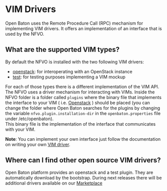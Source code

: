 # VIM Drivers

Open Baton uses the Remote Procedure Call (RPC) mechanism for implementing VIM drivers. It offers an implementation of an interface that is used by the NFVO. 

## What are the supported VIM types?

By default the NFVO is installed with the two following VIM drivers: 

* [openstack][openstack]: for interoperating with an OpenStack instance
* [test][test]: for testing purposes implementing a VIM mockup

For each of those types there is a different implementation of the VIM API. The NFVO uses a driver mechanism for interacting with VIMs. Inside the NFVO folder is a folder called `plugins` where the binary file that implements the interface to your VIM ( i.e. [Openstack][openstack-link] ) should be placed (you can change the folder where Open Baton searches for the plugins by changing the variable `nfvo.plugin.installation-dir` in the `openbaton.properties` file under /etc/openbaton).  
This binary file is the implementation of the interface that communicates with your VIM.

**Note**: You can implement your own interface just follow the documentation on writing your own [VIM driver][vim-driver].

## Where can I find other open source VIM drivers?

Open Baton platform provides an openstack and a test plugin. They are automatically download by the bootstrap. During next releases there will be additional drivers available on our [Marketplace][marketplace-drivers]

[marketplace-drivers]: http://marketplace.openbaton.org/#/
[openstack-link]:https://www.openstack.org/
[vim-driver]:vim-driver-create.md
[openstack]: openstack-driver.md
[test]: test-driver.md